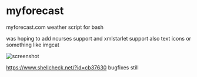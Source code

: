 # myforecast
myforecast.com weather script for bash

was hoping to add ncurses support and xmlstarlet support
also text icons or something like imgcat

![screenshot ](screenshot.png)

https://www.shellcheck.net/?id=cb37630 bugfixes still
